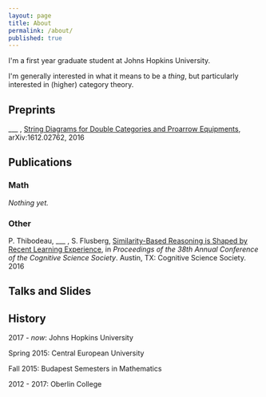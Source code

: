 ```yaml
---
layout: page
title: About
permalink: /about/
published: true
---
```


I'm a first year graduate student at Johns Hopkins University.

I'm generally interested in what it means to be a _thing_, but particularly interested in (higher) category theory. 

## Preprints

\_\_\_ , [String Diagrams for Double Categories and Proarrow Equipments](https://arxiv.org/abs/1612.02762), arXiv:1612.02762, 2016

## Publications

### Math

_Nothing yet._

### Other

P. Thibodeau, \_\_\_ , S. Flusberg, [Similarity-Based Reasoning is Shaped by Recent Learning Experience](http://www.stephenflusberg.com/uploads/2/6/9/4/26942597/2016_thibodeau_myers_flusberg.pdf), in _Proceedings of the 38th Annual Conference of the Cognitive Science Society_. Austin, TX: Cognitive Science Society. 2016

## Talks and Slides


## History 

2017 - _now_: Johns Hopkins University

Spring 2015: Central European University

Fall 2015: Budapest Semesters in Mathematics

2012 - 2017: Oberlin College
